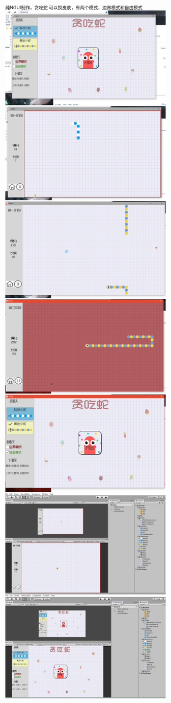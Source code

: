 纯NGUI制作，贪吃蛇
可以换皮肤，有两个模式，边界模式和自由模式
![image](https://github.com/1264600905/Snake/blob/master/note/01.png)
![image](https://github.com/1264600905/Snake/blob/master/note/02.png)
![image](https://github.com/1264600905/Snake/blob/master/note/03.png)
![image](https://github.com/1264600905/Snake/blob/master/note/04.png)
![image](https://github.com/1264600905/Snake/blob/master/note/05.png)
![image](https://github.com/1264600905/Snake/blob/master/note/06.png)
![image](https://github.com/1264600905/Snake/blob/master/note/07.png)